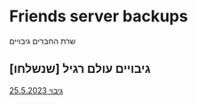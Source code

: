 # Friends server backups
שרת החברים גיבויים
## גיבויים עולם רגיל [שנשלחו]
[גיבוי 25.5.2023](https://github.com/Ori201/Friends-server-backups/releases/tag/%D7%92%D7%99%D7%91%D7%95%D7%99)

